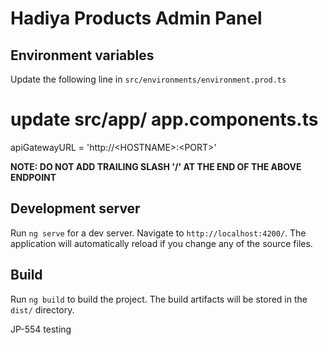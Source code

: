 # Hadiya Products Admin Panel

## Environment variables

Update the following line in ```src/environments/environment.prod.ts```
# update src/app/ app.components.ts

apiGatewayURL = 'http://\<HOSTNAME\>:\<PORT\>'

**NOTE: DO NOT ADD TRAILING SLASH '/' AT THE END OF THE ABOVE ENDPOINT**

## Development server

Run `ng serve` for a dev server. Navigate to `http://localhost:4200/`. The application will automatically reload if you change any of the source files.

## Build

Run `ng build` to build the project. The build artifacts will be stored in the `dist/` directory.

JP-554 testing
